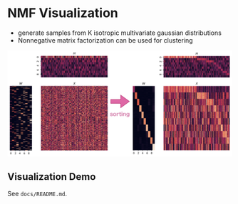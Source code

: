 NMF Visualization
===

- generate samples from K isotropic multivariate gaussian distributions
- Nonnegative matrix factorization can be used for clustering

![result](https://github.com/vwrs/nmf-clustering/blob/img/nmf-clustering.png)

## Visualization Demo
See `docs/README.md`.
